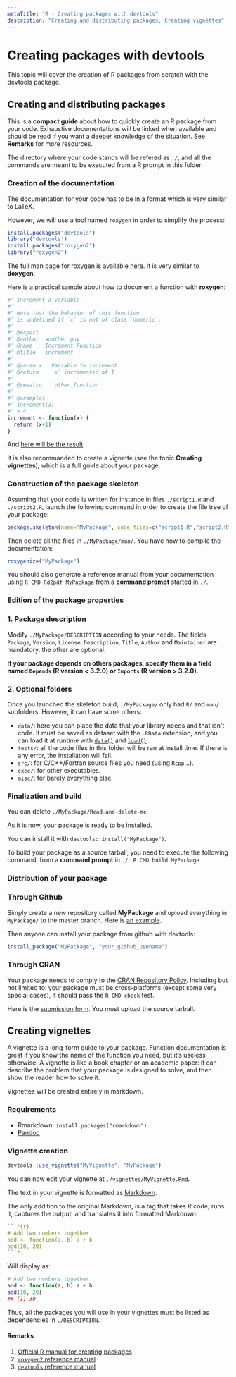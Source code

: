 ```yaml
---
metaTitle: "R - Creating packages with devtools"
description: "Creating and distributing packages, Creating vignettes"
---
```


# Creating packages with devtools


This topic will cover the creation of R packages from scratch with the devtools package.



## Creating and distributing packages


This is a **compact guide** about how to quickly create an R package from your code. Exhaustive documentations will be linked when available and should be read if you want a deeper knowledge of the situation. See **Remarks** for more resources.

The directory where your code stands will be refered as `./`, and all the commands are meant to be executed from a R prompt in this folder.

### Creation of the documentation

The documentation for your code has to be in a format which is very similar to LaTeX.

However, we will use a tool named `roxygen` in order to simplify the process:

```r
install.packages("devtools")
library("devtools")
install.packages("roxygen2")
library("roxygen2")

```

The full man page for roxygen is available [here](https://docs.google.com/viewer?docex=1&url=http://roxygen.org/roxygen2-manual.pdf). It is very similar to **doxygen**.

Here is a practical sample about how to document a function with **roxygen**:

```r
#' Increment a variable.
#'
#' Note that the behavior of this function
#' is undefined if `x` is not of class `numeric`.
#'
#' @export
#' @author  another guy
#' @name    Increment Function
#' @title   increment
#'
#' @param x   Variable to increment
#' @return    `x` incremented of 1
#'
#' @seealso   `other_function`
#'
#' @examples
#' increment(3)
#' > 4
increment <- function(x) {
  return (x+1)
}

```

And [here will be the result](https://i.stack.imgur.com/qTbT4.png).

It is also recommanded to create a vignette (see the topic **Creating vignettes**), which is a full guide about your package.

### Construction of the package skeleton

Assuming that your code is written for instance in files `./script1.R` and `./script2.R`, launch the following command in order to create the file tree of your package:

```r
package.skeleton(name="MyPackage", code_files=c("script1.R","script2.R"))

```

Then delete all the files in `./MyPackage/man/`.
You have now to compile the documentation:

```r
roxygenize("MyPackage")

```

You should also generate a reference manual from your documentation using `R CMD Rd2pdf MyPackage` from a **command prompt** started in `./`.

### Edition of the package properties

### 1. Package description

Modify `./MyPackage/DESCRIPTION` according to your needs. The fields `Package`, `Version`, `License`, `Description`, `Title`, `Author` and `Maintainer` are mandatory, the other are optional.

**If your package depends on others packages, specify them in a field named `Depends` (R version < 3.2.0) or `Imports` (R version > 3.2.0).**

### 2. Optional folders

Once you launched the skeleton build, `./MyPackage/` only had `R/` and `man/` subfolders. However, it can have some others:

- `data/`: here you can place the data that your library needs and that isn't code. It must be saved as dataset with the `.RData` extension, and you can load it at runtime with [`data()`](https://www.rdocumentation.org/packages/utils/versions/3.4.1/topics/data) and [`load()`](https://www.rdocumentation.org/packages/base/versions/3.4.1/topics/load)
- `tests/`: all the code files in this folder will be ran at install time. If there is any error, the installation will fail.
- `src/`: for C/C++/Fortran source files you need (using `Rcpp`...).
- `exec/`: for other executables.
- `misc/`: for barely everything else.

### Finalization and build

You can delete `./MyPackage/Read-and-delete-me`.

As it is now, your package is ready to be installed.

You can install it with `devtools::install("MyPackage")`.

To build your package as a source tarball, you need to execute the following command, from a **command prompt** in `./` : `R CMD build MyPackage`

### Distribution of your package

### Through Github

Simply create a new repository called **MyPackage** and upload everything in `MyPackage/` to the master branch. Here is [an example](https://github.com/klutometis/roxygen).

Then anyone can install your package from github with devtools:

```r
install_package("MyPackage", "your_github_usename")

```

### Through CRAN

Your package needs to comply to the [CRAN Repository Policy](https://www.rdocumentation.org/packages/base/versions/3.4.1/topics/load). Including but not limited to: your package must be cross-platforms (except some very special cases), it should pass the `R CMD check` test.

Here is the [submission form](https://cran.r-project.org/submit.html). You must upload the source tarball.



## Creating vignettes


> 
<p>A vignette is a long-form guide to your package. Function
documentation is great if you know the name of the function you need,
but it’s useless otherwise. A vignette is like a book chapter or an
academic paper: it can describe the problem that your package is
designed to solve, and then show the reader how to solve it.</p>


Vignettes will be created entirely in markdown.

### Requirements

- Rmarkdown: `install.packages("rmarkdown")`
- [Pandoc](https://github.com/jgm/pandoc/releases/tag/1.19.2.1)

### Vignette creation

```r
devtools::use_vignette("MyVignette", "MyPackage")

```

You can now edit your vignette at `./vignettes/MyVignette.Rmd`.

The text in your vignette is formatted as [Markdown](https://daringfireball.net/projects/markdown/syntax).

The only addition to the original Markdown, is a tag that takes R code, runs it, captures the output, and translates it into formatted Markdown:

```r
```r{r}
# Add two numbers together
add <- function(a, b) a + b
add(10, 20)
```r

```

Will display as:

```r
# Add two numbers together
add <- function(a, b) a + b
add(10, 20)
## [1] 30

```

Thus, all the packages you will use in your vignettes must be listed as dependencies in `./DESCRIPTION`.



#### Remarks


1. [Official R manual for creating packages](https://cran.r-project.org/doc/manuals/r-release/R-exts.html)
1. [`roxygen2` reference manual](http://roxygen.org/roxygen2-manual.pdf)
1. [`devtools` reference manual](https://cran.r-project.org/web/packages/devtools/devtools.pdf)

